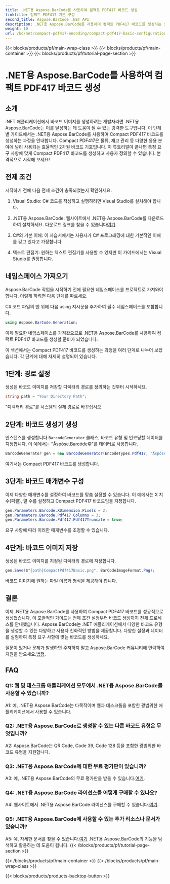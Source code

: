 ```yaml
---
title: .NET용 Aspose.BarCode를 사용하여 컴팩트 PDF417 바코드 생성
linktitle: 컴팩트 PDF417 기본 구성
second_title: Aspose.BarCode .NET API
description: .NET용 Aspose.BarCode를 사용하여 컴팩트 PDF417 바코드를 생성하는 방법을 알아보세요. 단계별 지침과 코드 예제가 포함된 종합 가이드입니다.
weight: 10
url: /ko/net/compact-pdf417-encoding/compact-pdf417-basic-configuration/
---
```


{{< blocks/products/pf/main-wrap-class >}}
{{< blocks/products/pf/main-container >}}
{{< blocks/products/pf/tutorial-page-section >}}

# .NET용 Aspose.BarCode를 사용하여 컴팩트 PDF417 바코드 생성

## 소개

.NET 애플리케이션에서 바코드 이미지를 생성하려는 개발자라면 .NET용 Aspose.BarCode는 이를 달성하는 데 도움이 될 수 있는 강력한 도구입니다. 이 단계별 가이드에서는 .NET용 Aspose.BarCode를 사용하여 Compact PDF417 바코드를 생성하는 과정을 안내합니다. Compact PDF417은 물류, 재고 관리 등 다양한 응용 분야에 널리 사용되는 효율적인 2차원 바코드 기호입니다. 이 튜토리얼이 끝나면 특정 요구 사항에 맞게 Compact PDF417 바코드를 생성하고 사용자 정의할 수 있습니다. 본격적으로 시작해 보세요!

## 전제 조건

시작하기 전에 다음 전제 조건이 충족되었는지 확인하세요.

1. Visual Studio: C# 코드를 작성하고 실행하려면 Visual Studio를 설치해야 합니다.

2.  .NET용 Aspose.BarCode: 웹사이트에서 .NET용 Aspose.BarCode를 다운로드하여 설치하세요. 다운로드 링크를 찾을 수 있습니다[여기](https://releases.aspose.com/barcode/net/).

3. C#의 기본 이해: 이 자습서에서는 사용자가 C# 프로그래밍에 대한 기본적인 이해를 갖고 있다고 가정합니다.

4. 텍스트 편집기: 원하는 텍스트 편집기를 사용할 수 있지만 이 가이드에서는 Visual Studio를 권장합니다.

## 네임스페이스 가져오기

Aspose.BarCode 작업을 시작하기 전에 필요한 네임스페이스를 프로젝트로 가져와야 합니다. 이렇게 하려면 다음 단계를 따르세요.


C# 코드 파일의 맨 위에 다음 using 지시문을 추가하여 필수 네임스페이스를 포함합니다.

```csharp
using Aspose.BarCode.Generation;
```

이제 필요한 네임스페이스를 가져왔으므로 .NET용 Aspose.BarCode를 사용하여 컴팩트 PDF417 바코드를 생성할 준비가 되었습니다.

이 섹션에서는 Compact PDF417 바코드를 생성하는 과정을 여러 단계로 나누어 보겠습니다. 각 단계에 대해 자세히 설명되어 있습니다.

## 1단계: 경로 설정

생성된 바코드 이미지를 저장할 디렉터리 경로를 정의하는 것부터 시작하세요.

```csharp
string path = "Your Directory Path";
```

"디렉터리 경로"를 시스템의 실제 경로로 바꾸십시오.

## 2단계: 바코드 생성기 생성

 인스턴스를 생성합니다.`BarcodeGenerator` 클래스, 바코드 유형 및 인코딩할 데이터를 지정합니다. 이 예에서는 "Åspóse.Barcóde©"를 데이터로 사용합니다.

```csharp
BarcodeGenerator gen = new BarcodeGenerator(EncodeTypes.Pdf417, "Åspóse.Barcóde©");
```

여기서는 Compact PDF417 바코드를 생성합니다.

## 3단계: 바코드 매개변수 구성

이제 다양한 매개변수를 설정하여 바코드를 맞춤 설정할 수 있습니다. 이 예에서는 X 치수(픽셀), 열 수를 설정하고 Compact PDF417 바코드임을 지정합니다.

```csharp
gen.Parameters.Barcode.XDimension.Pixels = 2;
gen.Parameters.Barcode.Pdf417.Columns = 3;
gen.Parameters.Barcode.Pdf417.Pdf417Truncate = true;
```

요구 사항에 따라 이러한 매개변수를 조정할 수 있습니다.

## 4단계: 바코드 이미지 저장

생성된 바코드 이미지를 지정된 디렉터리 경로에 저장합니다.

```csharp
gen.Save($"{path}CompactPdf417Basic.png", BarCodeImageFormat.Png);
```

바코드 이미지에 원하는 파일 이름과 형식을 제공해야 합니다.

## 결론

이제 .NET용 Aspose.BarCode를 사용하여 Compact PDF417 바코드를 성공적으로 생성했습니다. 이 포괄적인 가이드는 전제 조건 설정부터 바코드 생성까지 전체 프로세스를 안내했습니다. Aspose.BarCode는 .NET 애플리케이션에서 다양한 바코드 유형을 생성할 수 있는 다양하고 사용자 친화적인 방법을 제공합니다. 다양한 설정과 데이터를 실험하여 특정 요구 사항에 맞는 바코드를 생성하세요.

 질문이 있거나 문제가 발생하면 주저하지 말고 Aspose.BarCode 커뮤니티에 연락하여 지원을 받으세요.[법정](https://forum.aspose.com/c/barcode/13).

## FAQ

### Q1: 웹 및 데스크톱 애플리케이션 모두에서 .NET용 Aspose.BarCode를 사용할 수 있습니까?

A1: 예, .NET용 Aspose.BarCode는 다목적이며 웹과 데스크톱을 포함한 광범위한 애플리케이션에서 사용할 수 있습니다.

### Q2: .NET용 Aspose.BarCode로 생성할 수 있는 다른 바코드 유형은 무엇입니까?

A2: Aspose.BarCode는 QR Code, Code 39, Code 128 등을 포함한 광범위한 바코드 유형을 지원합니다.

### Q3: .NET용 Aspose.BarCode에 대한 무료 평가판이 있습니까?

 A3: 예, .NET용 Aspose.BarCode의 무료 평가판을 받을 수 있습니다.[여기](https://releases.aspose.com/).

### Q4: .NET용 Aspose.BarCode 라이선스를 어떻게 구매할 수 있나요?

 A4: 웹사이트에서 .NET용 Aspose.BarCode 라이선스를 구매할 수 있습니다.[여기](https://purchase.aspose.com/buy).

### Q5: .NET용 Aspose.BarCode에 사용할 수 있는 추가 리소스나 문서가 있습니까?

 A5: 예, 자세한 문서를 찾을 수 있습니다.[여기](https://reference.aspose.com/barcode/net/) .NET용 Aspose.BarCode의 기능을 탐색하고 활용하는 데 도움이 됩니다.
{{< /blocks/products/pf/tutorial-page-section >}}

{{< /blocks/products/pf/main-container >}}
{{< /blocks/products/pf/main-wrap-class >}}

{{< blocks/products/products-backtop-button >}}
